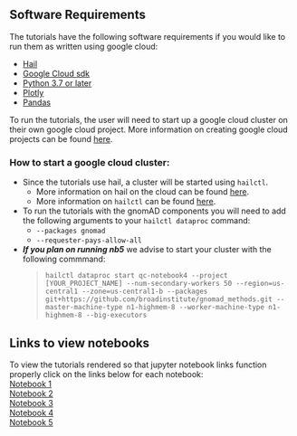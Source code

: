 ## Software Requirements

The tutorials have the following software requirements if you would like to run them as written using google cloud:
- [Hail](https://hail.is/#install)
- [Google Cloud sdk](https://cloud.google.com/sdk/docs/install)
- [Python 3.7 or later](https://www.python.org/downloads/)
- [Plotly](https://plotly.com/python/getting-started/)
- [Pandas](https://pandas.pydata.org/getting_started.html)

To run the tutorials, the user will need to start up a google cloud cluster on their own google cloud project. More information on creating google cloud projects can be found [here](https://cloud.google.com/resource-manager/docs/creating-managing-projects).

### How to start a google cloud cluster:
- Since the tutorials use hail, a cluster will be started using `hailctl`. 
    - More information on hail on the cloud can be found [here](https://hail.is/docs/0.2/hail_on_the_cloud.html).
    -  More information on `hailctl` can be found [here](https://hail.is/docs/0.2/cloud/google_cloud.html#hailctl-dataproc). 
- To run the tutorials with the gnomAD components you will need to add the following arguments to your `hailctl dataproc` command:
    - `--packages gnomad`
    - `--requester-pays-allow-all`
- ***If you plan on running nb5*** we advise to start your cluster with the following commmand:
    >`hailctl dataproc start qc-notebook4 --project [YOUR_PROJECT_NAME] --num-secondary-workers 50 --region=us-central1 --zone=us-central1-b --packages git+https://github.com/broadinstitute/gnomad_methods.git --master-machine-type n1-highmem-8 --worker-machine-type n1-highmem-8 --big-executors`

## Links to view notebooks
To view the tutorials rendered so that jupyter notebook links function properly click on the links below for each notebook:
<br>[Notebook 1](https://nbviewer.org/github/atgu/hgdp_tgp/blob/tutorial_reformat/tutorials/nb1.ipynb)
<br>[Notebook 2](https://nbviewer.org/github/atgu/hgdp_tgp/blob/tutorial_reformat/tutorials/nb2.ipynb)
<br>[Notebook 3](https://nbviewer.org/github/atgu/hgdp_tgp/blob/tutorial_reformat/tutorials/nb3.ipynb)
<br>[Notebook 4](https://nbviewer.org/github/atgu/hgdp_tgp/blob/tutorial_reformat/tutorials/nb4.ipynb)
<br>[Notebook 5](https://nbviewer.org/github/atgu/hgdp_tgp/blob/tutorial_reformat/tutorials/nb5.ipynb)